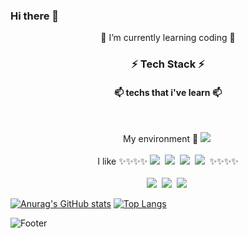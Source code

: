 ### Hi there 👋
<p align="center">
🌱 I’m currently learning coding 🌱
</p>
<h3 align="center"> ⚡ Tech Stack ⚡<br>
  <h4 align="center"> 📫 techs that i've learn 📫</h4><br>
 
<p align="center">
    My environment 👯
    <img src="https://img.shields.io/badge/Jupyter-F37626?style=flat-square&logo=Jupyter&logoColor=white"/></a>&nbsp 
    <br><br>
    I like ✨✨✨✨    
    <img src="https://img.shields.io/badge/Python-3776AB?style=flat-square&logo=Python&logoColor=white"/></a>&nbsp 
    <img src="https://img.shields.io/badge/TensorFlow-FF6F00?style=flat-square&logo=TensorFlow&logoColor=white"/></a>&nbsp 
    <img src="https://img.shields.io/badge/pandas-150458?style=flat-square&logo=pandas&logoColor=white"/></a>&nbsp 
    <img src="https://img.shields.io/badge/Jordan-000000?style=flat-square&logo=Jordan&logoColor=white"/></a>&nbsp 
    ✨✨✨✨<br><br>
    <img src="https://img.shields.io/badge/C-ABB9CC?style=flat-square&logo=C&logoColor=white"/></a>&nbsp
    <img src="https://img.shields.io/badge/Java-007396?style=flat-square&logo=Java&logoColor=white"/></a>&nbsp
    <img src="https://img.shields.io/badge/C++-00599C?style=flat-square&logo=C%2B%2B&logoColor=white"/></a>&nbsp 
</p>

  [![Anurag's GitHub stats](https://github-readme-stats.vercel.app/api?username=GwakJiho)](https://github.com/GwakJiho/github-readme-stats)
    [![Top Langs](https://github-readme-stats.vercel.app/api/top-langs/?username=GwakJiho)](https://github.com/GwakJiho/github-readme-stats)
  

<!--
**saidsame/saidsame** is a ✨ _special_ ✨ repository because its `README.md` (this file) appears on your GitHub profile.

Here are some ideas to get you started:

- 🔭 I’m currently working on ...
- 
- 👯 I’m looking to collaborate on ...
- 🤔 I’m looking for help with ...
- 💬 Ask me about ...
- 📫 How to reach me: ...
- 😄 Pronouns: ...
- ⚡ Fun fact: ...
-->



 

![Footer](https://capsule-render.vercel.app/api?type=waving&color=blue&height=200&section=footer)
